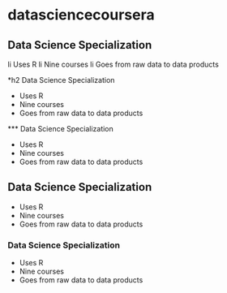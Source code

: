 datasciencecoursera
===================


## Data Science Specialization

li Uses R
li Nine courses
li Goes from raw data to data products

*h2 Data Science Specialization

* Uses R
* Nine courses
* Goes from raw data to data products

*** Data Science Specialization

* Uses R
* Nine courses
* Goes from raw data to data products

## Data Science Specialization

* Uses R
* Nine courses
* Goes from raw data to data products


### Data Science Specialization

* Uses R
* Nine courses
* Goes from raw data to data products

